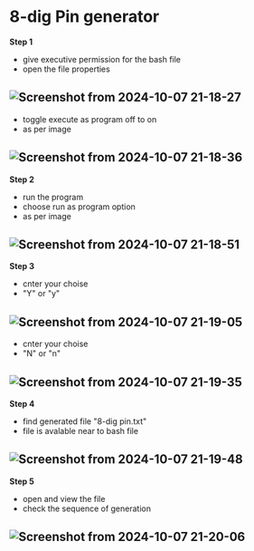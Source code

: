 # 8-dig Pin generator
**Step 1**
- give executive permission for the bash file
- open the file properties

![Screenshot from 2024-10-07 21-18-27](https://github.com/user-attachments/assets/2e5f3fb1-e45b-4828-a016-0f21e3eb49b4)
-
- toggle execute as program off to on
- as per image

![Screenshot from 2024-10-07 21-18-36](https://github.com/user-attachments/assets/364f96e0-93ed-4a27-971e-fb5c550cf079)
-
**Step 2**
- run the program
- choose run as program option
- as per image

![Screenshot from 2024-10-07 21-18-51](https://github.com/user-attachments/assets/3182138f-aff9-43c4-97e4-81500151fc86)
-
**Step 3**
- cnter your choise
- "Y" or "y"

![Screenshot from 2024-10-07 21-19-05](https://github.com/user-attachments/assets/6bc73457-6be1-4470-9776-c27c6d31ff89)
-
- cnter your choise
- "N" or "n"

![Screenshot from 2024-10-07 21-19-35](https://github.com/user-attachments/assets/68a2ec75-d63f-4cf1-a797-c7e468c459b8)
-
**Step 4**
- find generated file "8-dig pin.txt"
- file is avalable near to bash file

![Screenshot from 2024-10-07 21-19-48](https://github.com/user-attachments/assets/ccacbe17-b80d-4bbb-8149-218b825f0a72)
-
**Step 5**
- open and view the file
- check the sequence of generation

![Screenshot from 2024-10-07 21-20-06](https://github.com/user-attachments/assets/47a9d0e0-b3a3-4253-b5f8-86981f73916c)
-
